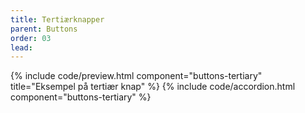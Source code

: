 ```yaml
---
title: Tertiærknapper
parent: Buttons
order: 03
lead: 
---
```

{% include code/preview.html component="buttons-tertiary"  title="Eksempel på tertiær knap" %}
{% include code/accordion.html component="buttons-tertiary" %}
